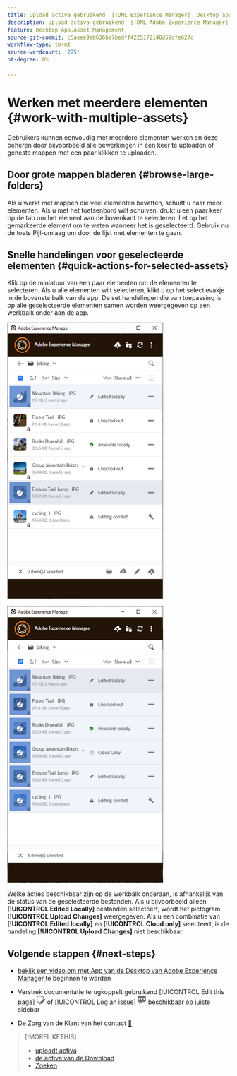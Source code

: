 ```yaml
---
title: Upload activa gebruikend  [!DNL Experience Manager]  Desktop app
description: Upload activa gebruikend  [!DNL Adobe Experience Manager]  Desktop app.
feature: Desktop App,Asset Management
source-git-commit: c5aeee9ab636ba7bedff4225172140d59cfe627d
workflow-type: tm+mt
source-wordcount: '275'
ht-degree: 0%

---
```



# Werken met meerdere elementen {#work-with-multiple-assets}

Gebruikers kunnen eenvoudig met meerdere elementen werken en deze beheren door bijvoorbeeld alle bewerkingen in één keer te uploaden of geneste mappen met een paar klikken te uploaden.

## Door grote mappen bladeren {#browse-large-folders}

Als u werkt met mappen die veel elementen bevatten, schuift u naar meer elementen. Als u met het toetsenbord wilt schuiven, drukt u een paar keer op de tab om het element aan de bovenkant te selecteren. Let op het gemarkeerde element om te weten wanneer het is geselecteerd. Gebruik nu de toets Pijl-omlaag om door de lijst met elementen te gaan.

## Snelle handelingen voor geselecteerde elementen {#quick-actions-for-selected-assets}

Klik op de miniatuur van een paar elementen om de elementen te selecteren. Als u alle elementen wilt selecteren, klikt u op het selectievakje in de bovenste balk van de app. De set handelingen die van toepassing is op alle geselecteerde elementen samen worden weergegeven op een werkbalk onder aan de app.

![ Toolbar bij de bodem toont acties relevant voor de geselecteerde activa ](assets/actions_bottom_toolbar1_da2.png " De toolbar bij de bodem toont gemeenschappelijke acties voor de geselecteerde activa ")

![ Geen acties in toolbar wanneer geen gemeenschappelijke acties voor de selectie ](assets/actions_bottom_toolbar2_da2.png " toont de toolbar geen acties wanneer de gemeenschappelijke acties niet voor de selectie beschikbaar zijn.")

Welke acties beschikbaar zijn op de werkbalk onderaan, is afhankelijk van de status van de geselecteerde bestanden. Als u bijvoorbeeld alleen **[!UICONTROL Edited Locally]** bestanden selecteert, wordt het pictogram **[!UICONTROL Upload Changes]** weergegeven. Als u een combinatie van **[!UICONTROL Edited locally]** en **[!UICONTROL Cloud only]** selecteert, is de handeling **[!UICONTROL Upload Changes]** niet beschikbaar.

## Volgende stappen {#next-steps}

* [ bekijk een video om met App van de Desktop van Adobe Experience Manager ](https://experienceleague.adobe.com/en/docs/experience-manager-learn/assets/creative-workflows/aem-desktop-app) te beginnen te worden

* Verstrek documentatie terugkoppelt gebruikend [!UICONTROL Edit this page] ![ uitgeeft de pagina ](assets/do-not-localize/edit-page.png) of [!UICONTROL Log an issue] ![ creeer een kwestie GitHub ](assets/do-not-localize/github-issue.png) beschikbaar op juiste sidebar

* De Zorg van de Klant van het contact [&#128279;](https://experienceleague.adobe.com/?support-solution=General#support)

>[!MORELIKETHIS]
>
>* [ uploadt activa ](/help/using/upload-assets.md)
>* [ de activa van de Download ](/help/using/download-assets.md)
>* [Zoeken](/help/using/search.md)
